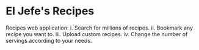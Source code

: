 # El Jefe's Recipes

Recipes web application:
i.      Search for millions of recipes.
ii.     Bookmark any recipe you want to.
iii.    Upload custom recipes.
iv.     Change the number of servings according to your needs.